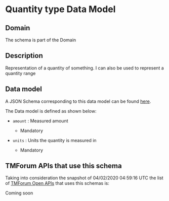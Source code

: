 # Quantity type Data Model

## Domain

The  schema is part of the  Domain

## Description

Representation of a quantity of something. I can also be used to represent a quantity range

## Data model

A JSON Schema corresponding to this data model can be found
[here](https://github.com/tmforum-rand/schemas/blob/candidates/Common/QuantityType.schema.json).

The Data model is defined as shown below:

- `amount` : Measured amount

  - Mandatory


- `units` : Units the quantity is measured in

  - Mandatory






## TMForum APIs that use this schema

Taking into consideration the snapshot of 04/02/2020 04:59:16 UTC the list of [TMForum Open APIs](https://www.tmforum.org/open-apis/) that uses this schemas is:

Coming soon